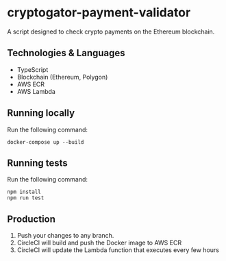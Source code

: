 # cryptogator-payment-validator

A script designed to check crypto payments on the Ethereum blockchain.

## Technologies & Languages

- TypeScript
- Blockchain (Ethereum, Polygon)
- AWS ECR
- AWS Lambda

## Running locally

Run the following command:

```
docker-compose up --build
```

## Running tests

Run the following command:

```
npm install
npm run test
```

## Production

1. Push your changes to any branch.
2. CircleCI will build and push the Docker image to AWS ECR
3. CircleCI will update the Lambda function that executes every few hours
